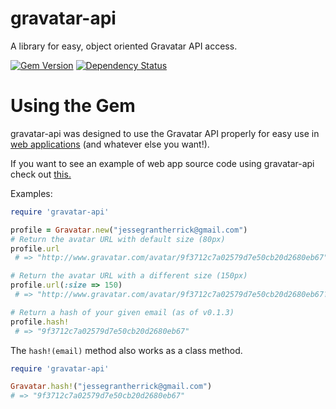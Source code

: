 gravatar-api
============

A library for easy, object oriented Gravatar API access.

[![Gem Version](https://badge.fury.io/rb/gravatar-api.png)](http://badge.fury.io/rb/gravatar-api)
[![Dependency Status](https://gemnasium.com/JesseHerrick/gravatar-api.png)](https://gemnasium.com/JesseHerrick/gravatar-api)

# Using the Gem
gravatar-api was designed to use the Gravatar API properly for easy use in [web applications](http://gravatar.jessegrant.net/) (and whatever else you want!). 

If you want to see an example of web app source code using gravatar-api check out [this.](https://github.com/JesseHerrick/gravatar-api-example)

Examples: 
```ruby
require 'gravatar-api'

profile = Gravatar.new("jessegrantherrick@gmail.com")
# Return the avatar URL with default size (80px)
profile.url
 # => "http://www.gravatar.com/avatar/9f3712c7a02579d7e50cb20d2680eb67"

# Return the avatar URL with a different size (150px)
profile.url(:size => 150)
 # => "http://www.gravatar.com/avatar/9f3712c7a02579d7e50cb20d2680eb67?s=150"

# Return a hash of your given email (as of v0.1.3)
profile.hash!
 # => "9f3712c7a02579d7e50cb20d2680eb67"
```

The `hash!(email)` method also works as a class method.
```ruby
require 'gravatar-api'

Gravatar.hash!("jessegrantherrick@gmail.com")
# => "9f3712c7a02579d7e50cb20d2680eb67"
```
